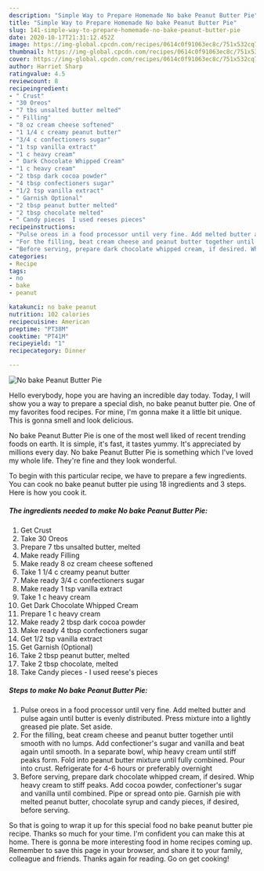 ```yaml
---
description: "Simple Way to Prepare Homemade No bake Peanut Butter Pie"
title: "Simple Way to Prepare Homemade No bake Peanut Butter Pie"
slug: 141-simple-way-to-prepare-homemade-no-bake-peanut-butter-pie
date: 2020-10-17T21:31:12.452Z
image: https://img-global.cpcdn.com/recipes/0614c0f91063ec8c/751x532cq70/no-bake-peanut-butter-pie-recipe-main-photo.jpg
thumbnail: https://img-global.cpcdn.com/recipes/0614c0f91063ec8c/751x532cq70/no-bake-peanut-butter-pie-recipe-main-photo.jpg
cover: https://img-global.cpcdn.com/recipes/0614c0f91063ec8c/751x532cq70/no-bake-peanut-butter-pie-recipe-main-photo.jpg
author: Harriet Sharp
ratingvalue: 4.5
reviewcount: 8
recipeingredient:
- " Crust"
- "30 Oreos"
- "7 tbs unsalted butter melted"
- " Filling"
- "8 oz cream cheese softened"
- "1 1/4 c creamy peanut butter"
- "3/4 c confectioners sugar"
- "1 tsp vanilla extract"
- "1 c heavy cream"
- " Dark Chocolate Whipped Cream"
- "1 c heavy cream"
- "2 tbsp dark cocoa powder"
- "4 tbsp confectioners sugar"
- "1/2 tsp vanilla extract"
- " Garnish Optional"
- "2 tbsp peanut butter melted"
- "2 tbsp chocolate melted"
- " Candy pieces  I used reeses pieces"
recipeinstructions:
- "Pulse oreos in a food processor until very fine. Add melted butter and pulse again until butter is evenly distributed. Press mixture into a lightly greased pie plate. Set aside."
- "For the filling, beat cream cheese and peanut butter together until smooth with no lumps. Add confectioner&#39;s sugar and vanilla and beat again until smooth. In a separate bowl, whip heavy cream until stiff peaks form. Fold into peanut butter mixture until fully combined. Pour into crust. Refrigerate for 4-6 hours or preferably overnight"
- "Before serving, prepare dark chocolate whipped cream, if desired. Whip heavy cream to stiff peaks. Add cocoa powder, confectioner&#39;s sugar and vanilla until combined. Pipe or spread onto pie. Garnish pie with melted peanut butter, chocolate syrup and candy pieces, if desired, before serving."
categories:
- Recipe
tags:
- no
- bake
- peanut

katakunci: no bake peanut 
nutrition: 102 calories
recipecuisine: American
preptime: "PT38M"
cooktime: "PT41M"
recipeyield: "1"
recipecategory: Dinner

---
```



![No bake Peanut Butter Pie](https://img-global.cpcdn.com/recipes/0614c0f91063ec8c/751x532cq70/no-bake-peanut-butter-pie-recipe-main-photo.jpg)

Hello everybody, hope you are having an incredible day today. Today, I will show you a way to prepare a special dish, no bake peanut butter pie. One of my favorites food recipes. For mine, I'm gonna make it a little bit unique. This is gonna smell and look delicious.



No bake Peanut Butter Pie is one of the most well liked of recent trending foods on earth. It is simple, it's fast, it tastes yummy. It's appreciated by millions every day. No bake Peanut Butter Pie is something which I've loved my whole life. They're fine and they look wonderful.


To begin with this particular recipe, we have to prepare a few ingredients. You can cook no bake peanut butter pie using 18 ingredients and 3 steps. Here is how you cook it.

<!--inarticleads1-->

##### The ingredients needed to make No bake Peanut Butter Pie:

1. Get  Crust
1. Take 30 Oreos
1. Prepare 7 tbs unsalted butter, melted
1. Make ready  Filling
1. Make ready 8 oz cream cheese softened
1. Take 1 1/4 c creamy peanut butter
1. Make ready 3/4 c confectioners sugar
1. Make ready 1 tsp vanilla extract
1. Take 1 c heavy cream
1. Get  Dark Chocolate Whipped Cream
1. Prepare 1 c heavy cream
1. Make ready 2 tbsp dark cocoa powder
1. Make ready 4 tbsp confectioners sugar
1. Get 1/2 tsp vanilla extract
1. Get  Garnish (Optional)
1. Take 2 tbsp peanut butter, melted
1. Take 2 tbsp chocolate, melted
1. Take  Candy pieces - I used reese&#39;s pieces




<!--inarticleads2-->

##### Steps to make No bake Peanut Butter Pie:

1. Pulse oreos in a food processor until very fine. Add melted butter and pulse again until butter is evenly distributed. Press mixture into a lightly greased pie plate. Set aside.
1. For the filling, beat cream cheese and peanut butter together until smooth with no lumps. Add confectioner&#39;s sugar and vanilla and beat again until smooth. In a separate bowl, whip heavy cream until stiff peaks form. Fold into peanut butter mixture until fully combined. Pour into crust. Refrigerate for 4-6 hours or preferably overnight
1. Before serving, prepare dark chocolate whipped cream, if desired. Whip heavy cream to stiff peaks. Add cocoa powder, confectioner&#39;s sugar and vanilla until combined. Pipe or spread onto pie. Garnish pie with melted peanut butter, chocolate syrup and candy pieces, if desired, before serving.




So that is going to wrap it up for this special food no bake peanut butter pie recipe. Thanks so much for your time. I'm confident you can make this at home. There is gonna be more interesting food in home recipes coming up. Remember to save this page in your browser, and share it to your family, colleague and friends. Thanks again for reading. Go on get cooking!
